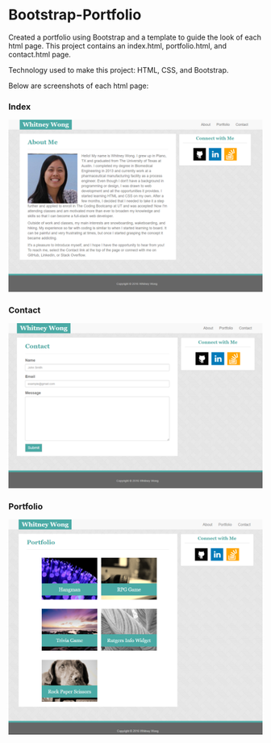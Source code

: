 # Bootstrap-Portfolio
Created a portfolio using Bootstrap and a template to guide the look of each html page. This project contains an index.html, portfolio.html, and contact.html page.

Technology used to make this project: HTML, CSS, and Bootstrap.

Below are screenshots of each html page:
### Index
![index screenshot](assets/images/index.PNG)

### Contact
![contact screenshot](assets/images/contact.PNG)

### Portfolio
![portfolio screenshot](assets/images/portfolio.PNG)